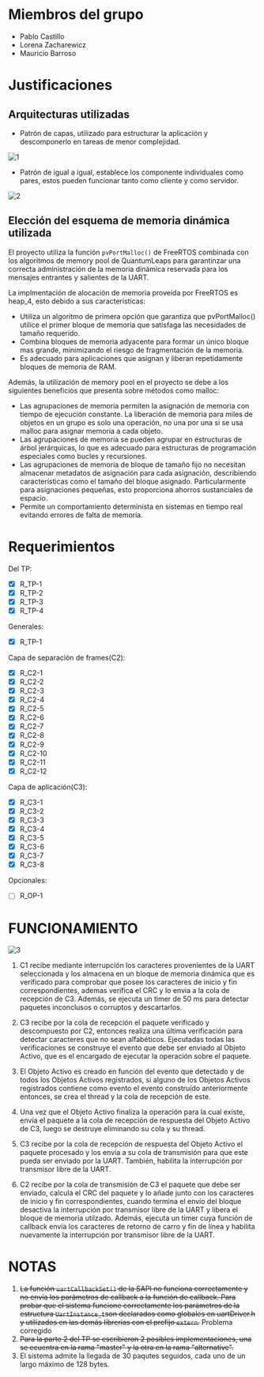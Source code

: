 # Miembros del grupo
- Pablo Castillo
- Lorena Zacharewicz
- Mauricio Barroso

# Justificaciones
## Arquitecturas utilizadas
- Patrón de capas, utilizado para estructurar la aplicación y descomponerlo en tareas de menor complejidad.

![1](https://miro.medium.com/max/188/1*jMWk_JqqyyloVPhTs_Zd1A.png)

- Patrón de igual a igual, establece los componente individuales como pares, estos pueden funcionar tanto como cliente y como servidor.

![2](https://miro.medium.com/max/260/1*ROvkckSTw1UncrbQSmUJUQ.png)

## Elección del esquema de memoria dinámica utilizada
El proyecto utiliza la función ``pvPortMalloc()`` de FreeRTOS combinada con los algoritmos de memory pool de QuantumLeaps para garantinzar una correcta administración de la memoria dinámica reservada para los mensajes entrantes y salientes de la UART.
 
La implmentación de alocación de memoria proveída por FreeRTOS es heap_4, esto debido a sus características:
- Utiliza un algoritmo de primera opción que garantiza que pvPortMalloc() utilice el primer bloque de memoria que satisfaga las necesidades de tamaño requerido.
- Combina bloques de memoria adyacente para formar un único bloque mas grande, minimizando el riesgo de fragmentación de la memoria.
- Es adecuado para aplicaciones que asignan y liberan repetidamente bloques de memoria de RAM.

Además, la utilización de memory pool en el proyecto se debe a los siguientes beneficios que presenta sobre métodos como malloc:

-  Las agrupaciones de memoria permiten la asignación de memoria con tiempo de ejecución constante. La liberación de memoria para miles de objetos en un grupo es solo una operación, no una por una si se usa malloc para asignar memoria a cada objeto.
- Las agrupaciones de memoria se pueden agrupar en estructuras de árbol jerárquicas, lo que es adecuado para estructuras de programación especiales como bucles y recursiones.
- Las agrupaciones de memoria de bloque de tamaño fijo no necesitan almacenar metadatos de asignación para cada asignación, describiendo características como el tamaño del bloque asignado. Particularmente para asignaciones pequeñas, esto proporciona ahorros sustanciales de espacio.
- Permite un comportamiento determinista en sistemas en tiempo real evitando errores de falta de memoria.

# Requerimientos

Del TP:
- [x] R_TP-1
- [x] R_TP-2
- [x] R_TP-3
- [x] R_TP-4

Generales:
- [x] R_TP-1

Capa de separación de frames(C2):
- [x] R_C2-1
- [x] R_C2-2
- [x] R_C2-3
- [x] R_C2-4
- [x] R_C2-5
- [x] R_C2-6
- [x] R_C2-7
- [x] R_C2-8
- [x] R_C2-9
- [x] R_C2-10
- [x] R_C2-11
- [x] R_C2-12

Capa de aplicación(C3):
- [x] R_C3-1
- [x] R_C3-2
- [x] R_C3-3
- [x] R_C3-4
- [x] R_C3-5
- [x] R_C3-6
- [x] R_C3-7
- [x] R_C3-8

Opcionales:
- [ ] R_OP-1

# FUNCIONAMIENTO

![3](https://lh3.googleusercontent.com/AMMuTsMMIekrTQn5ebkO1a1HRolyJiCQBNM7Kwsfb_LyWcIMrwiqPaPnqjJRGqv3wx4uEm6uGZO8wuJzZkIy201NWyf8udakCulDZTycCGutncX4bhk42UhYd9o_n4VY56wTvACCYBCeHIim0qtA93ha4sVVks6pFqnFtCDO-VSrky_qOlzWVzTHjuVCA6ZV8G7KZwtNxKGMGDspwQSjYuvBb5KI64EBw-zhgWUpI0g0DaATUPyY6rO7juij2KFTYLRkVTVxciKyj3Oy5XznotSPE_M7vu--VH6g9SgaD0v7b2JC1iDkIYSZHZR3r0m6IdR_GhCZM2nMiDH-4HSwcdOvPDEhfcE2uFQPm9XPA6-d3SR0upJOu3TItbsa6aFUNurzGcmOitt1DltyM-XTAmF18xf43qNpeBA0Y-E93vq6fuN5QOH-fDEZx1MLK_Pk2Vwadn1O2FAVMCOE8oRGJ-QwCRNFjO6vpH8jFURMANV4LafGOjkRRo9MfxwYmVtsrgUTsD-YVDxBKWR7BkgQj-0pG9W1J0qA8rnmqeAz1IANLrYaQjJCy5RFQsxJo5LxuaY1cuWAmuRuaFOkYykroAuY810kzhMWLul2XXEXKSD-rDjTD1xvsZM8bHQeuOeZmNH2B-voVB7m8AXhjrC3fQjKU49Ow4JjIvyyjZmLfmyr7uRQ6O7LIFxG5gY=w1293-h483-no)

1. C1 recibe mediante interrupción los caracteres provenientes de la UART seleccionada y los almacena en un bloque de memoria dinámica que es verificado para comprobar que posee los caracteres de inicio y fin correspondientes, ademas verifica el CRC y lo envia a la cola de recepción de C3. Además, se ejecuta un timer de 50 ms para detectar paquetes inconclusos o corruptos y descartarlos.

2. C3 recibe por la cola de recepción el paquete verificado y descompuesto por C2, entonces realiza una última verificación para detectar caracteres que no sean alfabéticos. Ejecutadas todas las verificaciones se construye el evento que debe ser enviado al Objeto Activo, que es el encargado de ejecutar la operación sobre el paquete.

4. El Objeto Activo es creado en función del evento que detectado y de todos los Objetos Activos registrados, si alguno de los Objetos Activos registrados contiene como evento el evento construído anteriormente entonces, se crea el thread y la cola de recepción de este.

5. Una vez que el Objeto Activo finaliza la operación para la cual existe, envía el paquete a la cola de recepción de respuesta del Objeto Activo de C3, luego se destruye eliminando su cola y su thread.

6. C3 recibe por la cola de recepción de respuesta del Objeto Activo el paquete procesado y los envía a su cola de transmisión para que este pueda ser enviado por la UART. También, habilita la interrupción por transmisor libre de la UART.

7. C2 recibe por la cola de transmisión de C3 el paquete que debe ser enviado, calcula el CRC del paquete y lo añade junto con los caracteres de inicio y fin correspondientes, cuando termina el envío del bloque desactiva la interrupción por transmisor libre de la UART y libera el bloque de memoria utilzado. Además, ejecuta un timer cuya función de callback envía los caracteres de retorno de carro y fin de línea y habilita nuevamente la interrupción por transmisor libre de la UART.   

# NOTAS
1. ~~La función `uartCallbackSet()` de la SAPI no funciona correctamente y no envía los parámetros de callback a la función de callback. Para probar que el sistema funcione correctamente los parámetros de la estructura `UartInstance_t`son declarados como globales en uartDriver.h y utilizados en las demás librerías con el prefijo `extern`.~~ Problema corregido
2. ~~Para la parte 2 del TP se escribieron 2 posibles implementaciones, una se ecuentra en la rama "master" y la otra en la rama "alternative".~~
3. El sistema admite la llegada de 30 paqutes seguidos, cada uno de un largo máximo de 128 bytes. 